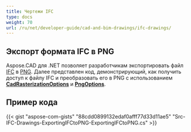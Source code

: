 ```yaml
---
title: Чертежи IFC
type: docs
weight: 70
url: /ru/net/developer-guide/cad-and-bim-drawings/ifc-drawings/
---
```


## **Экспорт формата IFC в PNG**

Aspose.CAD для .NET позволяет разработчикам экспортировать файл [IFC](https://docs.fileformat.com/cad/ifc/) в [PNG](https://docs.fileformat.com/image/png/). Далее представлен код, демонстрирующий, как получить доступ к файлу IFC и преобразовать его в PNG с использованием [**CadRasterizationOptions**](https://reference.aspose.com/cad/net/aspose.cad.imageoptions/cadrasterizationoptions) и [**PngOptions**](https://reference.aspose.com/cad/net/aspose.cad.imageoptions/pngoptions).

## Пример кода

{{< gist "aspose-com-gists" "88cdd0899132edaf0afff77d33d11ae5" "Src-IFC-Drawings-ExportingIFCtoPNG-ExportingIFCtoPNG.cs" >}}
